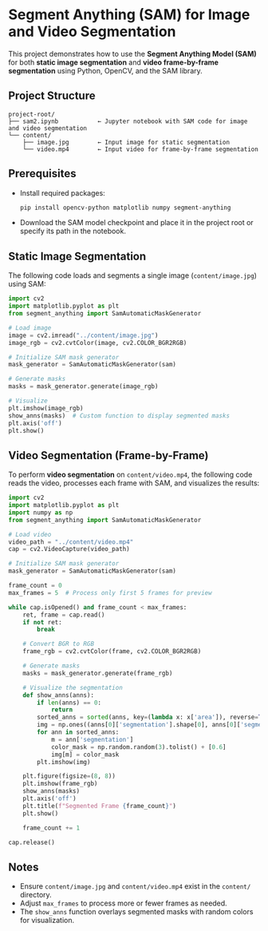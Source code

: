 # Segment Anything (SAM) for Image and Video Segmentation

This project demonstrates how to use the **Segment Anything Model (SAM)** for both **static image segmentation** and **video frame-by-frame segmentation** using Python, OpenCV, and the SAM library.

## Project Structure

```
project-root/
├── sam2.ipynb           ← Jupyter notebook with SAM code for image and video segmentation
└── content/
    ├── image.jpg        ← Input image for static segmentation
    └── video.mp4        ← Input video for frame-by-frame segmentation
```

## Prerequisites

- Install required packages:
  ```bash
  pip install opencv-python matplotlib numpy segment-anything
  ```
- Download the SAM model checkpoint and place it in the project root or specify its path in the notebook.

## Static Image Segmentation

The following code loads and segments a single image (`content/image.jpg`) using SAM:

```python
import cv2
import matplotlib.pyplot as plt
from segment_anything import SamAutomaticMaskGenerator

# Load image
image = cv2.imread("../content/image.jpg")
image_rgb = cv2.cvtColor(image, cv2.COLOR_BGR2RGB)

# Initialize SAM mask generator
mask_generator = SamAutomaticMaskGenerator(sam)

# Generate masks
masks = mask_generator.generate(image_rgb)

# Visualize
plt.imshow(image_rgb)
show_anns(masks)  # Custom function to display segmented masks
plt.axis('off')
plt.show()
```

## Video Segmentation (Frame-by-Frame)

To perform **video segmentation** on `content/video.mp4`, the following code reads the video, processes each frame with SAM, and visualizes the results:

```python
import cv2
import matplotlib.pyplot as plt
import numpy as np
from segment_anything import SamAutomaticMaskGenerator

# Load video
video_path = "../content/video.mp4"
cap = cv2.VideoCapture(video_path)

# Initialize SAM mask generator
mask_generator = SamAutomaticMaskGenerator(sam)

frame_count = 0
max_frames = 5  # Process only first 5 frames for preview

while cap.isOpened() and frame_count < max_frames:
    ret, frame = cap.read()
    if not ret:
        break

    # Convert BGR to RGB
    frame_rgb = cv2.cvtColor(frame, cv2.COLOR_BGR2RGB)

    # Generate masks
    masks = mask_generator.generate(frame_rgb)

    # Visualize the segmentation
    def show_anns(anns):
        if len(anns) == 0:
            return
        sorted_anns = sorted(anns, key=(lambda x: x['area']), reverse=True)
        img = np.ones((anns[0]['segmentation'].shape[0], anns[0]['segmentation'].shape[1], 4))
        for ann in sorted_anns:
            m = ann['segmentation']
            color_mask = np.random.random(3).tolist() + [0.6]
            img[m] = color_mask
        plt.imshow(img)

    plt.figure(figsize=(8, 8))
    plt.imshow(frame_rgb)
    show_anns(masks)
    plt.axis('off')
    plt.title(f"Segmented Frame {frame_count}")
    plt.show()

    frame_count += 1

cap.release()
```

## Notes

- Ensure `content/image.jpg` and `content/video.mp4` exist in the `content/` directory.
- Adjust `max_frames` to process more or fewer frames as needed.
- The `show_anns` function overlays segmented masks with random colors for visualization.
